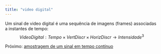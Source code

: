 ```yaml
---
title: "video digital"
---
```



Um sinal de video digital é uma sequência de imagens (frames)
associadas a instantes de tempo:
$$ VideoDigital: Tempo \times VertDiscr \times HorizDiscr \rightarrow Intensidade^3 $$


Próximo: [amostragem de um sinal em tempo contínuo](aulas/aula01/ss-sin-conc/amostragem%20de%20um%20sinal%20em%20tempo%20contínuo.md)
